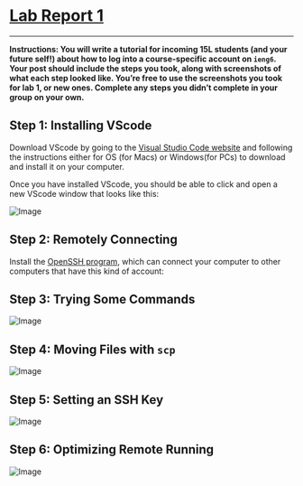 # [Lab Report 1](https://kl2024.github.io/cse15l-lab-reports/lab-report-1-week-2.html)
---
**Instructions: 
You will write a tutorial for incoming 15L students (and your future self!) about how to log into a course-specific account on `ieng6`. Your post should include the steps you took, along with screenshots of what each step looked like. You’re free to use the screenshots you took for lab 1, or new ones. Complete any steps you didn’t complete in your group on your own.**

## Step 1: Installing VScode
Download VScode by going to the [Visual Studio Code website](https://code.visualstudio.com/) and following the instructions either for OS (for Macs) or Windows(for PCs) to download and install it on your computer.

Once you have installed VScode, you should be able to click and open a new VScode window that looks like this:

![Image](https://user-images.githubusercontent.com/103288212/162543554-4f7cb23d-15a8-428d-95dd-bf9abcea94dd.png)

## Step 2: Remotely Connecting

Install the [OpenSSH program](https://docs.microsoft.com/en-us/windows-server/administration/openssh/openssh_install_firstuse), which can connect your computer to other computers that have this kind of account:


## Step 3: Trying Some Commands

![Image](https://user-images.githubusercontent.com/103288212/163479599-52d91012-21e0-4ba7-b341-430be412375f.png)


## Step 4: Moving Files with `scp`

![Image](https://user-images.githubusercontent.com/103288212/163479785-7475aa60-9d02-4783-88a1-dc312ea53db7.png)


## Step 5: Setting an SSH Key

![Image](https://user-images.githubusercontent.com/103288212/163480035-2a36be7c-0df1-405a-8bd7-cbc60046e792.png)


## Step 6: Optimizing Remote Running

![Image](https://user-images.githubusercontent.com/103288212/162539700-61159244-3494-4ec7-b267-011f8adaa2d5.png)

